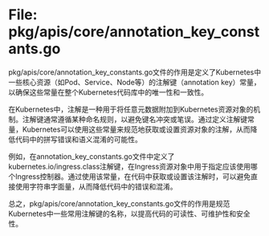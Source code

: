 # File: pkg/apis/core/annotation_key_constants.go

pkg/apis/core/annotation_key_constants.go文件的作用是定义了Kubernetes中一些核心资源（如Pod、Service、Node等）的注解键（annotation key）常量，以确保这些常量在整个Kubernetes代码库中的唯一性和一致性。

在Kubernetes中，注解是一种用于将任意元数据附加到Kubernetes资源对象的机制。注解键通常遵循某种命名规则，以避免键名冲突或笔误。通过定义注解键常量，Kubernetes可以使用这些常量来规范地获取或设置资源对象的注解，从而降低代码中的拼写错误和语义混淆的可能性。

例如，在annotation_key_constants.go文件中定义了kubernetes.io/ingress.class注解键，在Ingress资源对象中用于指定应该使用哪个Ingress控制器。通过使用该常量，在代码中获取或设置该注解时，可以避免直接使用字符串字面量，从而降低代码中的错误和混淆。

总之，pkg/apis/core/annotation_key_constants.go文件的作用是规范Kubernetes中一些常用注解键的名称，以提高代码的可读性、可维护性和安全性。

